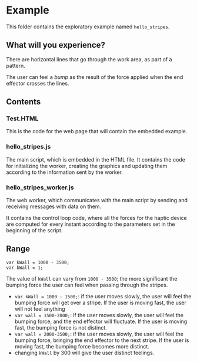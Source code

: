 # Example

This folder contains the exploratory example named `hello_stripes`.

## What will you experience?

There are horizontal lines that go through the work area, as part of a pattern.

The user can feel a _bump_ as the result of the force applied when the end effector crosses the lines.

## Contents

### Test.HTML

This is the code for the web page that will contain the embedded example.

### hello_stripes.js

The main script, which is embedded in the HTML file. It contains the code for initializing the worker, creating the graphics and updating them according to the information sent by the worker.

### hello_stripes_worker.js

The web worker, which communicates with the main script by sending and receiving messages with data on them.

It contains the control loop code, where all the forces for the haptic device are computed for every instant according to the parameters set in the beginning of the script.

## Range
```
var kWall = 1000 - 3500;
var bWall = 1;
```
The value of `kWall` can vary from `1000 - 3500`; the more significant the bumping force the user can feel when passing through the stripes.
- `var kWall = 1000 - 1500;`: if the user moves slowly, the user will feel the bumping force will get over a stripe. If the user is moving fast, the user will not feel anything
- `var wall = 1500-2000;`: if the user moves slowly, the user will feel the bumping force, and the end effector will fluctuate. If the user is moving fast, the bumping force is not distinct.
- `var wall = 2000-3500;`: if the user moves slowly, the user will feel the bumping force, bringing the end effector to the next stripe. If the user is moving fast, the bumping force becomes more distinct.
- changing `kWall` by 300 will give the user distinct feelings.